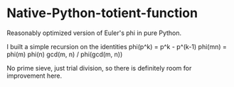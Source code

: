 # Native-Python-totient-function
Reasonably optimized version of Euler's phi in pure Python.

I built a simple recursion on the identities
  phi(p^k) = p^k - p^(k-1)
  phi(mn) = phi(m) phi(n) gcd(m, n) / phi(gcd(m, n))
  
No prime sieve, just trial division, so there is definitely room for improvement here.
